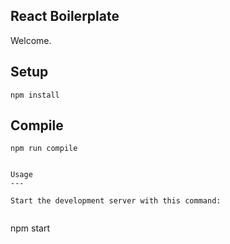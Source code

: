 React Boilerplate
---
 
Welcome.
 
 
Setup
---
 
```
npm install
```
 
 
 
Compile
---
 
```
npm run compile


Usage
---
 
Start the development server with this command:
 
```
npm start
```
 
 
 